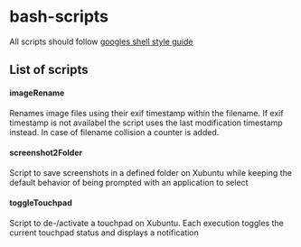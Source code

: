 # bash-scripts
All scripts should follow [googles shell style guide](https://google.github.io/styleguide/shell.xml)

## List of scripts
#### imageRename
Renames image files using their exif timestamp within the filename. If
exif timestamp is not availabel the script uses the last modification
timestamp instead. In case of filename collision a counter is added.

#### screenshot2Folder
Script to save screenshots in a defined folder on Xubuntu while keeping 
the default behavior of being prompted with an application to select

#### toggleTouchpad
Script to de-/activate a touchpad on Xubuntu. Each execution toggles
the current touchpad status and displays a notification
